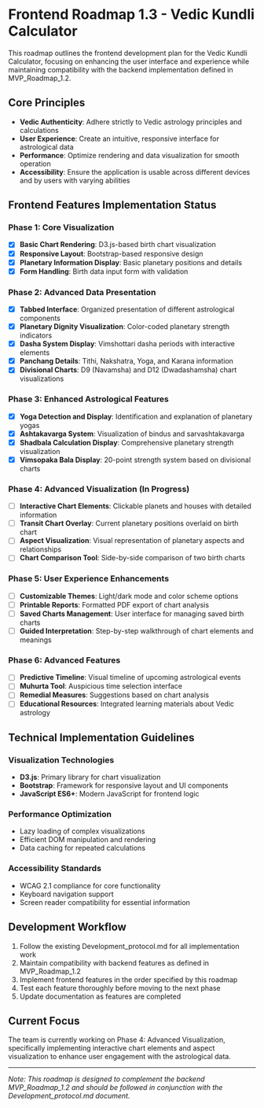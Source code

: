 # Frontend Roadmap 1.3 - Vedic Kundli Calculator

This roadmap outlines the frontend development plan for the Vedic Kundli Calculator, focusing on enhancing the user interface and experience while maintaining compatibility with the backend implementation defined in MVP_Roadmap_1.2.

## Core Principles

- **Vedic Authenticity**: Adhere strictly to Vedic astrology principles and calculations
- **User Experience**: Create an intuitive, responsive interface for astrological data
- **Performance**: Optimize rendering and data visualization for smooth operation
- **Accessibility**: Ensure the application is usable across different devices and by users with varying abilities

## Frontend Features Implementation Status

### Phase 1: Core Visualization 
- [x] **Basic Chart Rendering**: D3.js-based birth chart visualization
- [x] **Responsive Layout**: Bootstrap-based responsive design
- [x] **Planetary Information Display**: Basic planetary positions and details
- [x] **Form Handling**: Birth data input form with validation

### Phase 2: Advanced Data Presentation 
- [x] **Tabbed Interface**: Organized presentation of different astrological components
- [x] **Planetary Dignity Visualization**: Color-coded planetary strength indicators
- [x] **Dasha System Display**: Vimshottari dasha periods with interactive elements
- [x] **Panchang Details**: Tithi, Nakshatra, Yoga, and Karana information
- [x] **Divisional Charts**: D9 (Navamsha) and D12 (Dwadashamsha) chart visualizations

### Phase 3: Enhanced Astrological Features 
- [x] **Yoga Detection and Display**: Identification and explanation of planetary yogas
- [x] **Ashtakavarga System**: Visualization of bindus and sarvashtakavarga
- [x] **Shadbala Calculation Display**: Comprehensive planetary strength visualization
- [x] **Vimsopaka Bala Display**: 20-point strength system based on divisional charts

### Phase 4: Advanced Visualization (In Progress)

- [ ] **Interactive Chart Elements**: Clickable planets and houses with detailed information
- [ ] **Transit Chart Overlay**: Current planetary positions overlaid on birth chart
- [ ] **Aspect Visualization**: Visual representation of planetary aspects and relationships
- [ ] **Chart Comparison Tool**: Side-by-side comparison of two birth charts

### Phase 5: User Experience Enhancements

- [ ] **Customizable Themes**: Light/dark mode and color scheme options
- [ ] **Printable Reports**: Formatted PDF export of chart analysis
- [ ] **Saved Charts Management**: User interface for managing saved birth charts
- [ ] **Guided Interpretation**: Step-by-step walkthrough of chart elements and meanings

### Phase 6: Advanced Features

- [ ] **Predictive Timeline**: Visual timeline of upcoming astrological events
- [ ] **Muhurta Tool**: Auspicious time selection interface
- [ ] **Remedial Measures**: Suggestions based on chart analysis
- [ ] **Educational Resources**: Integrated learning materials about Vedic astrology

## Technical Implementation Guidelines

### Visualization Technologies
- **D3.js**: Primary library for chart visualization
- **Bootstrap**: Framework for responsive layout and UI components
- **JavaScript ES6+**: Modern JavaScript for frontend logic

### Performance Optimization
- Lazy loading of complex visualizations
- Efficient DOM manipulation and rendering
- Data caching for repeated calculations

### Accessibility Standards
- WCAG 2.1 compliance for core functionality
- Keyboard navigation support
- Screen reader compatibility for essential information

## Development Workflow

1. Follow the existing Development_protocol.md for all implementation work
2. Maintain compatibility with backend features as defined in MVP_Roadmap_1.2
3. Implement frontend features in the order specified by this roadmap
4. Test each feature thoroughly before moving to the next phase
5. Update documentation as features are completed

## Current Focus

The team is currently working on Phase 4: Advanced Visualization, specifically implementing interactive chart elements and aspect visualization to enhance user engagement with the astrological data.

---
*Note: This roadmap is designed to complement the backend MVP_Roadmap_1.2 and should be followed in conjunction with the Development_protocol.md document.*